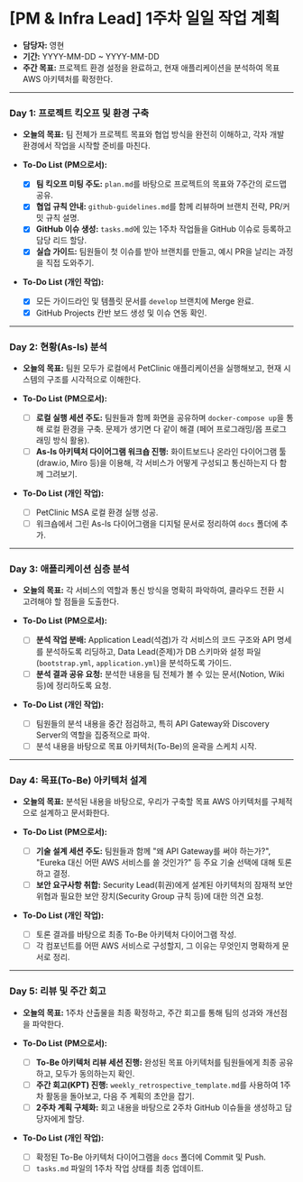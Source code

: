 # [PM & Infra Lead] 1주차 일일 작업 계획

- **담당자:** 영현
- **기간:** YYYY-MM-DD ~ YYYY-MM-DD
- **주간 목표:** 프로젝트 환경 설정을 완료하고, 현재 애플리케이션을 분석하여 목표 AWS 아키텍처를 확정한다.

---

###  Day 1: 프로젝트 킥오프 및 환경 구축

- **오늘의 목표:** 팀 전체가 프로젝트 목표와 협업 방식을 완전히 이해하고, 각자 개발 환경에서 작업을 시작할 준비를 마친다.

- **To-Do List (PM으로서):**
  - [x] **팀 킥오프 미팅 주도:** `plan.md`를 바탕으로 프로젝트의 목표와 7주간의 로드맵 공유.
  - [x] **협업 규칙 안내:** `github-guidelines.md`를 함께 리뷰하며 브랜치 전략, PR/커밋 규칙 설명.
  - [x] **GitHub 이슈 생성:** `tasks.md`에 있는 1주차 작업들을 GitHub 이슈로 등록하고 담당 리드 할당.
  - [x] **실습 가이드:** 팀원들이 첫 이슈를 받아 브랜치를 만들고, 예시 PR을 날리는 과정을 직접 도와주기.

- **To-Do List (개인 작업):**
  - [x] 모든 가이드라인 및 템플릿 문서를 `develop` 브랜치에 Merge 완료.
  - [x] GitHub Projects 칸반 보드 생성 및 이슈 연동 확인.

---

### Day 2: 현황(As-Is) 분석

- **오늘의 목표:** 팀원 모두가 로컬에서 PetClinic 애플리케이션을 실행해보고, 현재 시스템의 구조를 시각적으로 이해한다.

- **To-Do List (PM으로서):**
  - [ ] **로컬 실행 세션 주도:** 팀원들과 함께 화면을 공유하며 `docker-compose up`을 통해 로컬 환경을 구축. 문제가 생기면 다 같이 해결 (페어 프로그래밍/몹 프로그래밍 방식 활용).
  - [ ] **As-Is 아키텍처 다이어그램 워크숍 진행:** 화이트보드나 온라인 다이어그램 툴(draw.io, Miro 등)을 이용해, 각 서비스가 어떻게 구성되고 통신하는지 다 함께 그려보기.

- **To-Do List (개인 작업):**
  - [ ] PetClinic MSA 로컬 환경 실행 성공.
  - [ ] 워크숍에서 그린 As-Is 다이어그램을 디지털 문서로 정리하여 `docs` 폴더에 추가.

---

### Day 3: 애플리케이션 심층 분석

- **오늘의 목표:** 각 서비스의 역할과 통신 방식을 명확히 파악하여, 클라우드 전환 시 고려해야 할 점들을 도출한다.

- **To-Do List (PM으로서):**
  - [ ] **분석 작업 분배:** Application Lead(석겸)가 각 서비스의 코드 구조와 API 명세를 분석하도록 리딩하고, Data Lead(준제)가 DB 스키마와 설정 파일(`bootstrap.yml`, `application.yml`)을 분석하도록 가이드.
  - [ ] **분석 결과 공유 요청:** 분석한 내용을 팀 전체가 볼 수 있는 문서(Notion, Wiki 등)에 정리하도록 요청.

- **To-Do List (개인 작업):**
  - [ ] 팀원들의 분석 내용을 중간 점검하고, 특히 API Gateway와 Discovery Server의 역할을 집중적으로 파악.
  - [ ] 분석 내용을 바탕으로 목표 아키텍처(To-Be)의 윤곽을 스케치 시작.

---

### Day 4: 목표(To-Be) 아키텍처 설계

- **오늘의 목표:** 분석된 내용을 바탕으로, 우리가 구축할 목표 AWS 아키텍처를 구체적으로 설계하고 문서화한다.

- **To-Do List (PM으로서):**
  - [ ] **기술 설계 세션 주도:** 팀원들과 함께 "왜 API Gateway를 써야 하는가?", "Eureka 대신 어떤 AWS 서비스를 쓸 것인가?" 등 주요 기술 선택에 대해 토론하고 결정.
  - [ ] **보안 요구사항 취합:** Security Lead(휘권)에게 설계된 아키텍처의 잠재적 보안 위협과 필요한 보안 장치(Security Group 규칙 등)에 대한 의견 요청.

- **To-Do List (개인 작업):**
  - [ ] 토론 결과를 바탕으로 최종 To-Be 아키텍처 다이어그램 작성.
  - [ ] 각 컴포넌트를 어떤 AWS 서비스로 구성할지, 그 이유는 무엇인지 명확하게 문서로 정리.

---

### Day 5: 리뷰 및 주간 회고

- **오늘의 목표:** 1주차 산출물을 최종 확정하고, 주간 회고를 통해 팀의 성과와 개선점을 파악한다.

- **To-Do List (PM으로서):**
  - [ ] **To-Be 아키텍처 리뷰 세션 진행:** 완성된 목표 아키텍처를 팀원들에게 최종 공유하고, 모두가 동의하는지 확인.
  - [ ] **주간 회고(KPT) 진행:** `weekly_retrospective_template.md`를 사용하여 1주차 활동을 돌아보고, 다음 주 계획의 초안을 잡기.
  - [ ] **2주차 계획 구체화:** 회고 내용을 바탕으로 2주차 GitHub 이슈들을 생성하고 담당자에게 할당.

- **To-Do List (개인 작업):**
  - [ ] 확정된 To-Be 아키텍처 다이어그램을 `docs` 폴더에 Commit 및 Push.
  - [ ] `tasks.md` 파일의 1주차 작업 상태를 최종 업데이트.
